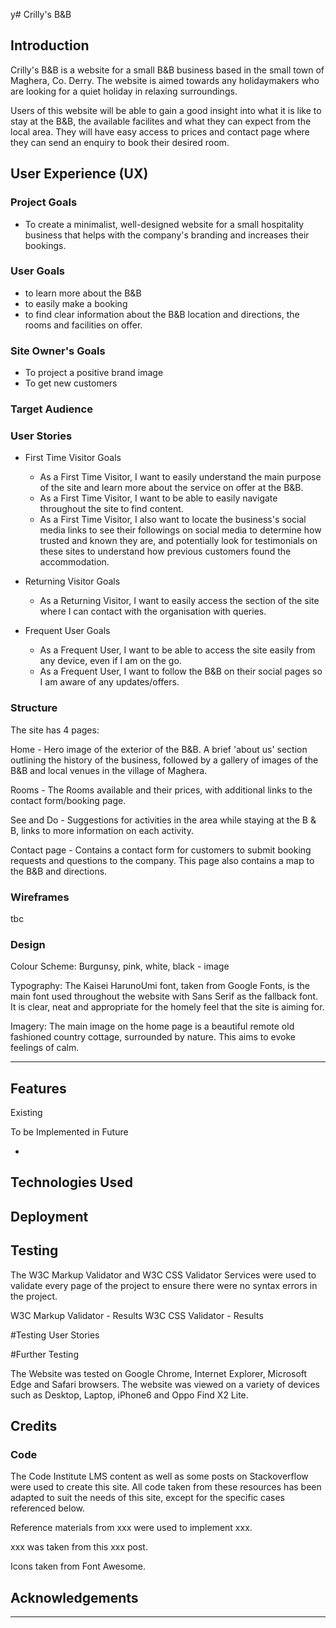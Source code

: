 y# Crilly's B&B

## Introduction

Crilly's B&B is a website for a small B&B business based in the small town of Maghera, Co. Derry. The website is aimed towards any holidaymakers who are looking for a quiet holiday in relaxing surroundings.

Users of this website will be able to gain a good insight into what it is like to stay at the B&B, the available facilites and what they can expect from the local area. They will have easy access to prices and contact page where they can send an enquiry to book their desired room. 

## User Experience (UX)

### Project Goals

* To create a minimalist, well-designed website for a small hospitality business that helps with the company's branding and increases their bookings.

### User Goals

* to learn more about the B&B
* to easily make a booking
* to find clear information about the B&B location and directions, the rooms and facilities on offer.

### Site Owner's Goals

* To project a positive brand image
* To get new customers

### Target Audience

### User Stories

* First Time Visitor Goals

  * As a First Time Visitor, I want to easily understand the main purpose of the site and learn more about the service on offer at the B&B.
  * As a First Time Visitor, I want to be able to easily navigate throughout the site to find content.
  * As a First Time Visitor, I also want to locate the business's social media links to see their followings on social media to determine how trusted and known they are, and potentially look for testimonials on these sites to understand how previous customers found the accommodation.
  
* Returning Visitor Goals

  * As a Returning Visitor, I want to easily access the section of the site where I can contact with the organisation with queries.
  
* Frequent User Goals

  * As a Frequent User, I want to be able to access the site easily from any device, even if I am on the go.
  * As a Frequent User, I want to follow the B&B on their social pages so I am aware of any updates/offers.

### Structure

The site has 4 pages: 

Home - Hero image of the exterior of the B&B. A brief 'about us' section outlining the history of the business, followed by a gallery of images of the B&B and local venues in the village of Maghera.

Rooms -  The Rooms available and their prices, with additional links to the contact form/booking page.

See and Do - Suggestions for activities in the area while staying at the B & B, links to more information on each activity. 

Contact page - Contains a contact form for customers to submit booking requests and questions to the company. This page also contains a map to the B&B and directions.

### Wireframes

tbc

### Design

Colour Scheme:
Burgunsy, pink, white, black - image

Typography:
The Kaisei HarunoUmi font, taken from Google Fonts, is the main font used throughout the website with Sans Serif as the fallback font. It is clear, neat and appropriate for the homely feel that the site is aiming for. 

Imagery:
The main image on the home page is a beautiful remote old fashioned country cottage, surrounded by nature. This aims to evoke feelings of calm. 


------

## Features

Existing

To be Implemented in Future

-

## Technologies Used

## Deployment

## Testing

The W3C Markup Validator and W3C CSS Validator Services were used to validate every page of the project to ensure there were no syntax errors in the project.

W3C Markup Validator - Results
W3C CSS Validator - Results

#Testing User Stories



#Further Testing

The Website was tested on Google Chrome, Internet Explorer, Microsoft Edge and Safari browsers.
The website was viewed on a variety of devices such as Desktop, Laptop, iPhone6 and Oppo Find X2 Lite.



## Credits

### Code

The Code Institute LMS content as well as some posts on Stackoverflow were used to create this site. All code taken from these resources has been adapted to suit the needs of this site, except for the specific cases referenced below.

Reference materials from xxx were used to implement xxx.

xxx was taken from this xxx post.

Icons taken from Font Awesome.


## Acknowledgements


------
